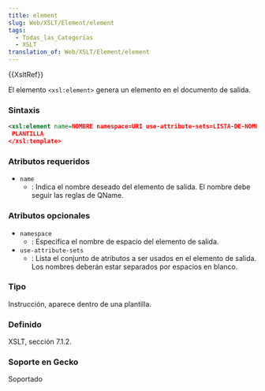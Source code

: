```yaml
---
title: element
slug: Web/XSLT/Element/element
tags:
  - Todas_las_Categorías
  - XSLT
translation_of: Web/XSLT/Element/element
---
```

{{XsltRef}}

El elemento `<xsl:element>` genera un elemento en el documento de salida.

### Sintaxis

```xml
<xsl:element name=NOMBRE namespace=URI use-attribute-sets=LISTA-DE-NOMBRES >
 PLANTILLA
</xsl:template>
```

### Atributos requeridos

- `name`
  - : Indica el nombre deseado del elemento de salida. El nombre debe seguir las reglas de QName.

### Atributos opcionales

- `namespace`
  - : Especifica el nombre de espacio del elemento de salida.
- `use-attribute-sets`
  - : Lista el conjunto de atributos a ser usados en el elemento de salida. Los nombres deberán estar separados por espacios en blanco.

### Tipo

Instrucción, aparece dentro de una plantilla.

### Definido

XSLT, sección 7.1.2.

### Soporte en Gecko

Soportado
